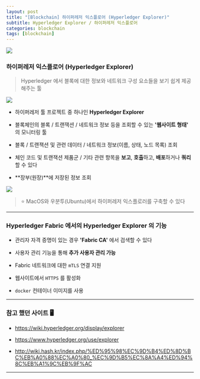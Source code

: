 ```yaml
---
layout: post
title: "[Blockchain] 하이퍼레저 익스플로어 (Hyperledger Explorer)"
subtitle: Hyperledger Explorer / 하이퍼레저 익스플로어
categories: blockchain
tags: [blockchain]
---
```


![](https://velog.velcdn.com/images/-__-/post/8bd4d2e9-693b-4d6e-94c2-5173a571f01a/image.png)

### 하이퍼레저 익스플로어 (Hyperledger Explorer)

> Hyperledger 에서 블록에 대한 정보와 네트워크 구성 요소들을 보기 쉽게 제공해주는 툴

![](https://velog.velcdn.com/images/-__-/post/4fb12fcb-d215-43da-ae46-8e230dcd5e22/image.png)

- 하이퍼레저 툴 프로젝트 중 하나인 **Hyperledger Explorer**

- 블록체인의 블록 / 트랜잭션 / 네트워크 정보 등을 조회할 수 있는 **'웹사이트 형태'** 의 모니터링 툴

- 블록 / 트랜잭션 및 관련 데이터 / 네트워크 정보(이름, 상태, 노드 목록) 조회

- 체인 코드 및 트랜잭션 제품군 / 기타 관련 항목을 **보고**, **호출**하고, **배포**하거나 **쿼리**할 수 있다

- **장부(원장)**에 저장된 정보 조회

![](https://velog.velcdn.com/images/-__-/post/58394f20-b9ed-44b8-b8c9-19072fd63009/image.png)

> ⭐ MacOS와 우분투(Ubuntu)에서 하이퍼레저 익스플로러를 구축할 수 있다

---

### Hyperledger Fabric 에서의 Hyperledger Explorer 의 기능

- 관리자 자격 증명이 있는 경우 **'Fabric CA'** 에서 검색할 수 있다

- 사용자 관리 기능을 통해 **추가 사용자 관리 가능**

- Fabric 네트워크에 대한 `mTLS` 연결 지원

- 웹사이트에서 `HTTPS` 를 활성화

- `docker` 컨테이너 이미지를 사용

---

### 참고 했던 사이트 🖥

- <https://wiki.hyperledger.org/display/explorer>

- <https://www.hyperledger.org/use/explorer>

- <http://wiki.hash.kr/index.php/%ED%95%98%EC%9D%B4%ED%8D%BC%EB%A0%88%EC%A0%80_%EC%9D%B5%EC%8A%A4%ED%94%8C%EB%A1%9C%EB%9F%AC>

---
